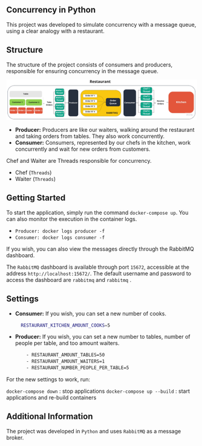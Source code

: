 ## Concurrency in Python
This project was developed to simulate concurrency with a message queue, using a clear analogy with a restaurant.

## Structure

The structure of the project consists of consumers and producers, responsible for ensuring concurrency in the message queue.

<p align="center">
  <img src="architecture.jpg" alt="ARCHTECTURE">
</p>


- **Producer:** Producers are like our waiters, walking around the restaurant and taking orders from tables. They also work concurrently.
- **Consumer:** Consumers, represented by our chefs in the kitchen, work concurrently and wait for new orders from customers.

Chef and Waiter are Threads responsible for concurrency.

- Chef (`Threads`)
- Waiter (`Threads`)


## Getting Started

To start the application, simply run the command `docker-compose up`. 
You can also monitor the execution in the container logs.

- `Producer: docker logs producer -f`
- `Consumer: docker logs consumer -f`


If you wish, you can also view the messages directly through the RabbitMQ dashboard.

The `RabbitMQ` dashboard is available through port `15672`, accessible at the address `http://localhost:15672/`. The default username and password to access the dashboard are `rabbitmq` and `rabbitmq` .

## Settings

- **Consumer:** If you wish, you can set a new number of cooks.
  ```bash
    RESTAURANT_KITCHEN_AMOUNT_COOKS=5 
  ```
- **Producer:** If you wish, you can set a new number to tables, number of people per table, and too amount waiters.

  ```bash
      - RESTAURANT_AMOUNT_TABLES=50
      - RESTAURANT_AMOUNT_WAITERS=1
      - RESTAURANT_NUMBER_PEOPLE_PER_TABLE=5
  ```

For the new settings to work, run:

`docker-compose down` : stop applications
`docker-compose up --build` : start applications and re-build containers

## Additional Information

The project was developed in `Python` and uses `RabbitMQ` as a message broker.


